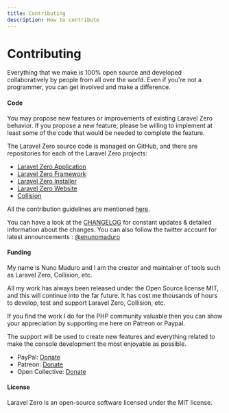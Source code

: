 ```yaml
---
title: Contributing
description: How to contribute
---
```


# Contributing

Everything that we make is 100% open source and developed collaboratively by people from all over the world. Even if you're not a programmer, you can get involved and make a difference.

#### Code

You may propose new features or improvements of existing Laravel Zero behavior. If you propose a new feature, please be willing to implement at least some of the code that would be needed to complete the feature.

The Laravel Zero source code is managed on GitHub, and there are repositories for each of the Laravel Zero projects:

- [Laravel Zero Application](https://github.com/laravel-zero/laravel-zero)
- [Laravel Zero Framework](https://github.com/laravel-zero/framework)
- [Laravel Zero Installer](https://github.com/laravel-zero/installer)
- [Laravel Zero Website](https://github.com/laravel-zero/website)
- [Collision](https://github.com/nunomaduro/collision)

All the contribution guidelines are mentioned [here](https://github.com/laravel-zero/laravel-zero/blob/master/CONTRIBUTING.md).

You can have a look at the [CHANGELOG](https://github.com/laravel-zero/laravel-zero/blob/master/CHANGELOG.md) for constant updates & detailed information about the changes. You can also follow the twitter account for latest announcements : [@enunomaduro](https://twitter.com/enunomaduro)

#### Funding

My name is Nuno Maduro and I am the creator and maintainer of tools such as Laravel Zero, Collision, etc.

All my work has always been released under the Open Source license MIT, and this will continue into the far future. It has cost me thousands of hours to develop, test and support Laravel Zero, Collision, etc.

If you find the work I do for the PHP community valuable then you can show your appreciation by supporting me here on Patreon or Paypal.

The support will be used to create new features and everything related to make the console development the most enjoyable as possible.

- PayPal: [Donate](https://www.paypal.com/cgi-bin/webscr?cmd=_s-xclick&hosted_button_id=66BYDWAT92N6L)
- Patreon: [Donate](https://www.patreon.com/nunomaduro)
- Open Collective: [Donate](https://opencollective.com/laravel-zero)

#### License

Laravel Zero is an open-source software licensed under the MIT license.
